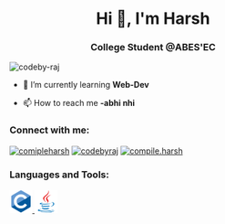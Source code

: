 <h1 align="center">Hi 👋, I'm Harsh</h1>
<h3 align="center">College Student @ABES'EC</h3>

<p align="left"> <img src="https://komarev.com/ghpvc/?username=codeby-raj&label=Profile%20views&color=0e75b6&style=flat" alt="codeby-raj" /> </p>

- 🌱 I’m currently learning **Web-Dev**

- 📫 How to reach me **-abhi nhi**

<h3 align="left">Connect with me:</h3>
<p align="left">
<a href="https://twitter.com/compileharsh" target="blank"><img align="center" src="https://raw.githubusercontent.com/rahuldkjain/github-profile-readme-generator/master/src/images/icons/Social/twitter.svg" alt="comipleharsh" height="30" width="40" /></a>
<a href="#" target="blank"><img align="center" src="https://raw.githubusercontent.com/rahuldkjain/github-profile-readme-generator/master/src/images/icons/Social/linked-in-alt.svg" alt="codebyraj" height="30" width="40" /></a>
<a href="https://instagram.com/compile.harsh" target="blank"><img align="center" src="https://raw.githubusercontent.com/rahuldkjain/github-profile-readme-generator/master/src/images/icons/Social/instagram.svg" alt="compile.harsh" height="30" width="40" /></a>

</p>

<h3 align="left">Languages and Tools:</h3>
<p align="left"> <a href="https://www.cprogramming.com/" target="_blank" rel="noreferrer"> <img src="https://raw.githubusercontent.com/devicons/devicon/master/icons/c/c-original.svg" alt="c" width="40" height="40"/> </a> <a href="https://www.java.com" target="_blank" rel="noreferrer"> <img src="https://raw.githubusercontent.com/devicons/devicon/master/icons/java/java-original.svg" alt="java" width="40" height="40"/> </a> </p>
